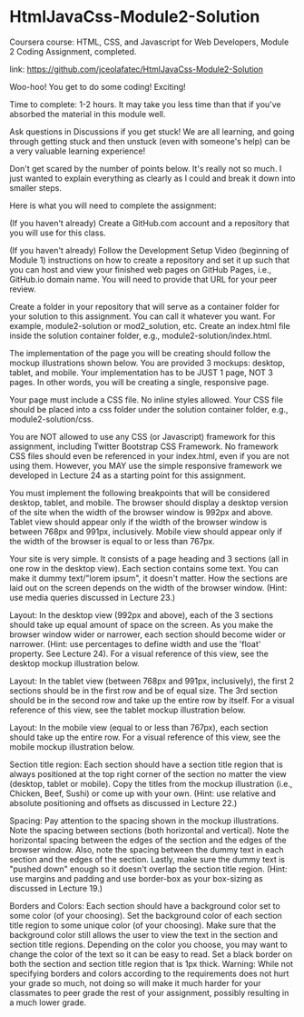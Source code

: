 # HtmlJavaCss-Module2-Solution

Coursera course: HTML, CSS, and Javascript for Web Developers, Module 2 Coding Assignment, completed.

link: https://github.com/jceolafatec/HtmlJavaCss-Module2-Solution

Woo-hoo! You get to do some coding! Exciting!

Time to complete: 1-2 hours. It may take you less time than that if you've absorbed the material in this module well.

Ask questions in Discussions if you get stuck! We are all learning, and going through getting stuck and then unstuck (even with someone's help) can be a very valuable learning experience!

Don't get scared by the number of points below. It's really not so much. I just wanted to explain everything as clearly as I could and break it down into smaller steps.

Here is what you will need to complete the assignment:

(If you haven't already) Create a GitHub.com account and a repository that you will use for this class.

(If you haven't already) Follow the Development Setup Video (beginning of Module 1) instructions on how to create a repository and set it up such that you can host and view your finished web pages on GitHub Pages, i.e., GitHub.io domain name. You will need to provide that URL for your peer review.

Create a folder in your repository that will serve as a container folder for your solution to this assignment. You can call it whatever you want. For example, module2-solution or mod2_solution, etc. Create an index.html file inside the solution container folder, e.g., module2-solution/index.html.

The implementation of the page you will be creating should follow the mockup illustrations shown below. You are provided 3 mockups: desktop, tablet, and mobile. Your implementation has to be JUST 1 page, NOT 3 pages. In other words, you will be creating a single, responsive page.

Your page must include a CSS file. No inline styles allowed. Your CSS file should be placed into a css folder under the solution container folder, e.g., module2-solution/css.

You are NOT allowed to use any CSS (or Javascript) framework for this assignment, including Twitter Bootstrap CSS Framework. No framework CSS files should even be referenced in your index.html, even if you are not using them. However, you MAY use the simple responsive framework we developed in Lecture 24 as a starting point for this assignment.

You must implement the following breakpoints that will be considered desktop, tablet, and mobile. The browser should display a desktop version of the site when the width of the browser window is 992px and above. Tablet view should appear only if the width of the browser window is between 768px and 991px, inclusively. Mobile view should appear only if the width of the browser is equal to or less than 767px.

Your site is very simple. It consists of a page heading and 3 sections (all in one row in the desktop view). Each section contains some text. You can make it dummy text/"lorem ipsum", it doesn't matter. How the sections are laid out on the screen depends on the width of the browser window. (Hint: use media queries discussed in Lecture 23.)

Layout: In the desktop view (992px and above), each of the 3 sections should take up equal amount of space on the screen. As you make the browser window wider or narrower, each section should become wider or narrower. (Hint: use percentages to define width and use the 'float' property. See Lecture 24). For a visual reference of this view, see the desktop mockup illustration below.

Layout: In the tablet view (between 768px and 991px, inclusively), the first 2 sections should be in the first row and be of equal size. The 3rd section should be in the second row and take up the entire row by itself. For a visual reference of this view, see the tablet mockup illustration below.

Layout: In the mobile view (equal to or less than 767px), each section should take up the entire row. For a visual reference of this view, see the mobile mockup illustration below.

Section title region: Each section should have a section title region that is always positioned at the top right corner of the section no matter the view (desktop, tablet or mobile). Copy the titles from the mockup illustration (i.e., Chicken, Beef, Sushi) or come up with your own. (Hint: use relative and absolute positioning and offsets as discussed in Lecture 22.)

Spacing: Pay attention to the spacing shown in the mockup illustrations. Note the spacing between sections (both horizontal and vertical). Note the horizontal spacing between the edges of the section and the edges of the browser window. Also, note the spacing between the dummy text in each section and the edges of the section. Lastly, make sure the dummy text is "pushed down" enough so it doesn't overlap the section title region. (Hint: use margins and padding and use border-box as your box-sizing as discussed in Lecture 19.)

Borders and Colors: Each section should have a background color set to some color (of your choosing). Set the background color of each section title region to some unique color (of your choosing). Make sure that the background color still allows the user to view the text in the section and section title regions. Depending on the color you choose, you may want to change the color of the text so it can be easy to read. Set a black border on both the section and section title region that is 1px thick. Warning: While not specifying borders and colors according to the requirements does not hurt your grade so much, not doing so will make it much harder for your classmates to peer grade the rest of your assignment, possibly resulting in a much lower grade.
